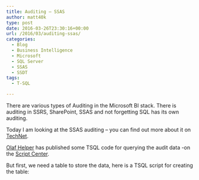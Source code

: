 ```yaml
---
title: Auditing – SSAS
author: matt40k
type: post
date: 2016-03-26T23:30:16+00:00
url: /2016/03/auditing-ssas/
categories:
  - Blog
  - Business Intelligence
  - Microsoft
  - SQL Server
  - SSAS
  - SSDT
tags:
  - T-SQL

---
```

There are various types of Auditing in the Microsoft BI stack. There is auditing in SSRS, SharePoint, SSAS and not forgetting SQL has its own auditing.

Today I am looking at the SSAS auditing &#8211; you can find out more about it on <a href="https://technet.microsoft.com/en-us/library/cc917676.aspx" target="_blank" rel="nofollow">TechNet</a>.

<a href="https://gallery.technet.microsoft.com/scriptcenter/Basic-OlapQueryLog-Analysis-20ba455d" target="_blank" rel="nofollow">Olaf Helper</a> has published some TSQL code for querying the audit data -on the <a href="https://gallery.technet.microsoft.com/scriptcenter/Basic-OlapQueryLog-Analysis-20ba455d" target="_blank" rel="nofollow">Script Center</a>.

But first, we need a table to store the data, here is a TSQL script for creating the table:

<div class="gist-oembed" data-gist="matt40k/5e0ce19d66216a25be02.json">
</div>

&nbsp;
